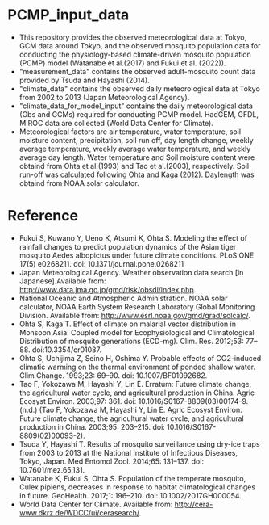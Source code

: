 # PCMP_input_data
- This repository provides the observed meteorological data at Tokyo, GCM data around Tokyo, and the observed mosquito population data for conducting the physiology-based climate-driven mosquito population (PCMP) model (Watanabe et al.(2017) and Fukui et al. (2022)).
- "measurement_data" contains the observed adult-mosquito count data provided by Tsuda and Hayashi (2014).
- "climate_data" contains the observed daily meteorological data at Tokyo from 2002 to 2013 (Japan Meteorological Agency).
- "climate_data_for_model_input" contains the daily meteorological data (Obs and GCMs) required for conducting PCMP model. HadGEM, GFDL, MIROC data are collected (World Data Center for Climate).
- Meteorological factors are air temperature, water temperature, soil moisture content, precipitation, soil run off, day length change, weekly average temperature, weekly average water temperature, and weekly average day length. Water temperature and Soil moisture content were obtaind from Ohta et al.(1993) and Tao et al.(2003), respectively. Soil run-off was calculated following Ohta and Kaga (2012). Daylength was obtaind from NOAA solar calculator.

# Reference
- Fukui S, Kuwano Y, Ueno K, Atsumi K, Ohta S. Modeling the effect of rainfall changes to predict population dynamics of the Asian tiger mosquito Aedes albopictus under future climate conditions. PLoS ONE 17(5) e0268211. doi: 10.1371/journal.pone.0268211
- Japan Meteorological Agency. Weather observation data search [in Japanese].Available from: http://www.data.jma.go.jp/gmd/risk/obsdl/index.php.
- National Oceanic and Atmospheric Administration. NOAA solar calculator, NOAA Earth System Research Laboratory Global Monitoring Division. Available from: http://www.esrl.noaa.gov/gmd/grad/solcalc/.
- Ohta S, Kaga T. Effect of climate on malarial vector distribution in Monsoon Asia: Coupled model for Ecophysiological and Climatological Distribution of mosquito generations (ECD-mg). Clim. Res. 2012;53: 77–88. doi:10.3354/cr01087.
- Ohta S, Uchijima Z, Seino H, Oshima Y. Probable effects of CO2-induced climatic warming on the thermal environment of ponded shallow water. Clim Change. 1993;23: 69–90. doi: 10.1007/BF01092682.
- Tao F, Yokozawa M, Hayashi Y, Lin E. Erratum: Future climate change, the agricultural water cycle, and agricultural production in China. Agric Ecosyst Environ. 2003;97: 361. doi: 10.1016/S0167-8809(03)00174-9. (n.d.) (Tao F, Yokozawa M, Hayashi Y, Lin E. Agric Ecosyst Environ. Future climate change, the agricultural water cycle, and agricultural production in China. 2003;95: 203–215. doi: 10.1016/S0167-8809(02)00093-2).
- Tsuda Y, Hayashi T. Results of mosquito surveillance using dry-ice traps from 2003 to 2013 at the National Institute of Infectious Diseases, Tokyo, Japan. Med Entomol Zool. 2014;65: 131–137. doi: 10.7601/mez.65.131.
- Watanabe K, Fukui S, Ohta S. Population of the temperate mosquito, Culex pipiens, decreases in response to habitat climatological changes in future. GeoHealth. 2017;1: 196–210. doi: 10.1002/2017GH000054.
- World Data Center for Climate. Available from: http://cera-www.dkrz.de/WDCC/ui/cerasearch/.
